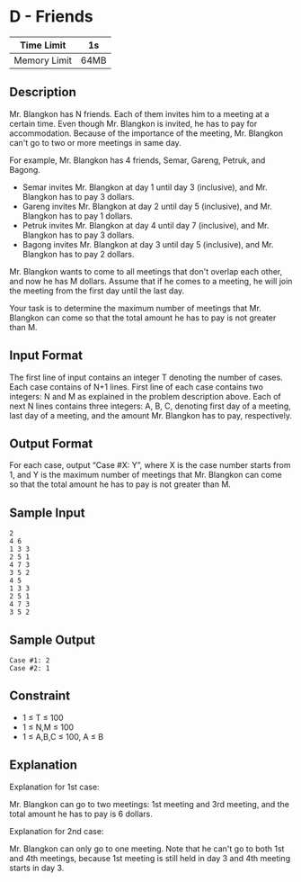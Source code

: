 # D - Friends

| Time Limit   | 1s   |
|--------------|------|
| Memory Limit | 64MB |

## Description

Mr. Blangkon has N friends. Each of them invites him to a meeting at a certain time. Even though Mr. Blangkon is invited, he has to pay for accommodation. Because of the importance of the meeting, Mr. Blangkon can't go to two or more meetings in same day.

For example, Mr. Blangkon has 4 friends, Semar, Gareng, Petruk, and Bagong.

- Semar invites Mr. Blangkon at day 1 until day 3 (inclusive), and Mr. Blangkon has to pay 3 dollars.
- Gareng invites Mr. Blangkon at day 2 until day 5 (inclusive), and Mr. Blangkon has to pay 1 dollars.
- Petruk invites Mr. Blangkon at day 4 until day 7 (inclusive), and Mr. Blangkon has to pay 3 dollars.
- Bagong invites Mr. Blangkon at day 3 until day 5 (inclusive), and Mr. Blangkon has to pay 2 dollars.

Mr. Blangkon wants to come to all meetings that don't overlap each other, and now he has M dollars. Assume that if he comes to a meeting, he will join the meeting from the first day until the last day.

Your task is to determine the maximum number of meetings that Mr. Blangkon can come so that the total amount he has to pay is not greater than M.

## Input Format

The first line of input contains an integer T denoting the number of cases. Each case contains of N+1 lines. First line of each case contains two integers: N and M as explained in the problem description above. Each of next N lines contains three integers: A, B, C, denoting first day of a meeting, last day of a meeting, and the amount Mr. Blangkon has to pay, respectively.

## Output Format

For each case, output “Case #X: Y”, where X is the case number starts from 1, and Y is the maximum number of meetings that Mr. Blangkon can come so that the total amount he has to pay is not greater than M.

## Sample Input

	2
	4 6
	1 3 3
	2 5 1
	4 7 3
	3 5 2
	4 5
	1 3 3
	2 5 1
	4 7 3
	3 5 2

## Sample Output

	Case #1: 2
	Case #2: 1

## Constraint

- 1 ≤ T ≤ 100
- 1 ≤ N,M ≤ 100
- 1 ≤ A,B,C ≤ 100, A ≤ B

## Explanation

Explanation for 1st case:

Mr. Blangkon can go to two meetings: 1st meeting and 3rd meeting, and the total amount he has to pay is 6 dollars.

Explanation for 2nd case:

Mr. Blangkon can only go to one meeting. Note that he can't go to both 1st and 4th meetings, because 1st meeting is still held in day 3 and 4th meeting starts in day 3.
